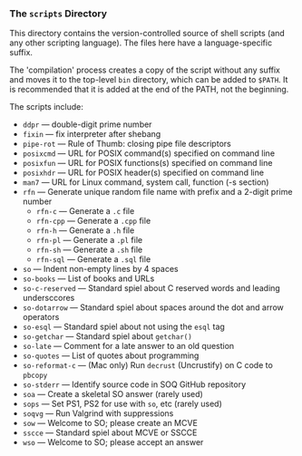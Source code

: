 ### The `scripts` Directory

This directory contains the version-controlled source of shell scripts
(and any other scripting language).
The files here have a language-specific suffix.

The 'compilation' process creates a copy of the script without any
suffix and moves it to the top-level `bin` directory, which can be added
to `$PATH`.
It is recommended that it is added at the end of the PATH, not the
beginning.

The scripts include:

* `ddpr` — double-digit prime number
* `fixin` — fix interpreter after shebang
* `pipe-rot` — Rule of Thumb: closing pipe file descriptors
* `posixcmd` — URL for POSIX command(s) specified on command line
* `posixfun` — URL for POSIX functions(s) specified on command line
* `posixhdr` — URL for POSIX header(s) specified on command line
* `man7` — URL for Linux command, system call, function (-s section)
* `rfn` — Generate unique random file name with prefix and a 2-digit prime number
    * `rfn-c` — Generate a `.c` file
    * `rfn-cpp` — Generate a `.cpp` file
    * `rfn-h` — Generate a `.h` file
    * `rfn-pl` — Generate a `.pl` file
    * `rfn-sh` — Generate a `.sh` file
    * `rfn-sql` — Generate a `.sql` file
* `so` — Indent non-empty lines by 4 spaces
* `so-books` — List of books and URLs
* `so-c-reserved` — Standard spiel about C reserved words and leading undersccores
* `so-dotarrow` — Standard spiel about spaces around the dot and arrow operators
* `so-esql` — Standard spiel about not using the `esql` tag
* `so-getchar` — Standard spiel about `getchar()`
* `so-late` — Comment for a late answer to an old question
* `so-quotes` — List of quotes about programming
* `so-reformat-c` — (Mac only) Run `decrust` (Uncrustify) on C code to `pbcopy`
* `so-stderr` — Identify source code in SOQ GitHub repository
* `soa` — Create a skeletal SO answer (rarely used)
* `sops` — Set PS1, PS2 for use with `so`, etc (rarely used)
* `soqvg` — Run Valgrind with suppressions
* `sow` — Welcome to SO; please create an MCVE
* `sscce` — Standard spiel about MCVE or SSCCE
* `wso` — Welcome to SO; please accept an answer
